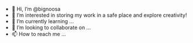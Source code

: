 - 👋 Hi, I’m @bignoosa
- 👀 I’m interested in storing my work in a safe place and explore creativity!
- 🌱 I’m currently learning ...
- 💞️ I’m looking to collaborate on ...
- 📫 How to reach me ...

<!---
bignoosa/bignoosa is a ✨ special ✨ repository because its `README.md` (this file) appears on your GitHub profile.
You can click the Preview link to take a look at your changes.
--->
